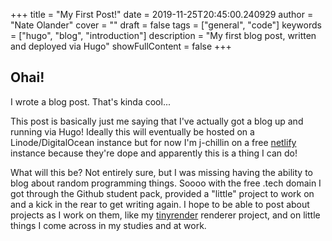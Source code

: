 +++
title = "My First Post!"
date = 2019-11-25T20:45:00.240929
author = "Nate Olander"
cover = ""
draft = false 
tags = ["general", "code"]
keywords = ["hugo", "blog", "introduction"]
description = "My first blog post, written and deployed via Hugo"
showFullContent = false
+++

## Ohai!

I wrote a blog post. That's kinda cool...

This post is basically just me saying that I've actually got a blog up and running via Hugo! Ideally this will eventually be hosted on a Linode/DigitalOcean instance but for now I'm j-chillin on a free [netlify](https://www.netlify.com/) instance because they're dope and apparently this is a thing I can do!

What will this be? Not entirely sure, but I was missing having the ability to blog about random programming things. Soooo with the free .tech domain I got through the Github student pack, provided a "little" project to work on and a kick in the rear to get writing again. I hope to be able to post about projects as I work on them, like my [tinyrender](https://gitlab.com/RPiAwesomeness/tinyrender) renderer project, and on little things I come across in my studies and at work.